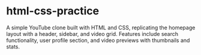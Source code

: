 # html-css-practice
A simple YouTube clone built with HTML and CSS, replicating the homepage layout with a header, sidebar, and video grid. Features include search functionality, user profile section, and video previews with thumbnails and stats.
